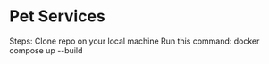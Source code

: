# Pet Services

Steps:
Clone repo on your local machine
Run this command: docker compose up --build
